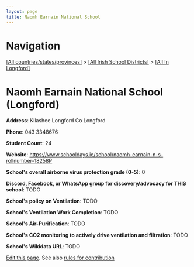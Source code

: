 ```yaml
---
layout: page
title: Naomh Earnain National School
---
```

# Navigation

[[All countries/states/provinces]](../../..) > [[All Irish School Districts]](../..) > [[All In Longford]](..)

# Naomh Earnain National School (Longford)

**Address**: Kilashee Longford Co Longford

**Phone**: 043 3348676

**Student Count**: 24

**Website**: <https://www.schooldays.ie/school/naomh-earnain-n-s-rollnumber-18258P>

**School's overall airborne virus protection grade (0-5)**: 0

**Discord, Facebook, or WhatsApp group for discovery/advocacy for THIS school**: TODO

**School's policy on Ventilation**: TODO

**School's Ventilation Work Completion**: TODO

**School's Air-Purification**: TODO

**School's CO2 monitoring to actively drive ventilation and filtration**: TODO

**School's Wikidata URL**: TODO


[Edit this page](https://github.com/ventilate-schools/Ireland/edit/main/./Longford/Naomh_Earnain_National_School.md). See also [rules for contribution](../../../contribution-rules/)